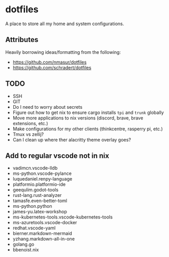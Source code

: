 # dotfiles
A place to store all my home and system configurations.

## Attributes
Heavily borrowing ideas/formatting from the following:
- https://github.com/nmasur/dotfiles
- https://github.com/schradert/dotfiles

## TODO
- SSH
- GIT
- Do I need to worry about secrets
- Figure out how to get nix to ensure cargo installs `tpi` and `trunk` globally
- Move more applications to nix versions (discord, brave, brave extensions, etc.)
- Make configurations for my other clients (thinkcentre, rasperry pi, etc.)
- Tmux vs zellij?
- Can I clean up where ther alacritty theme overlay goes?

## Add to regular vscode not in nix
- vadimcn.vscode-lldb
- ms-python.vscode-pylance
- luquedaniel.renpy-language
- platformio.platformio-ide
- geequlim.godot-tools
- rust-lang.rust-analyzer
- tamasfe.even-better-toml
- ms-python.python
- james-yu.latex-workshop
- ms-kubernetes-tools.vscode-kubernetes-tools
- ms-azuretools.vscode-docker
- redhat.vscode-yaml
- bierner.markdown-mermaid
- yzhang.markdown-all-in-one
- golang.go
- bbenoist.nix